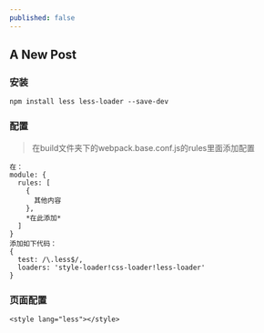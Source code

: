 ```yaml
---
published: false
---
```

## A New Post

### 安装

```
npm install less less-loader --save-dev
```

### 配置

>在build文件夹下的webpack.base.conf.js的rules里面添加配置

```
在：
module: {
  rules: [
    {
      其他内容
    },
    *在此添加*
  ]
}
添加如下代码：
{
  test: /\.less$/,
  loaders: 'style-loader!css-loader!less-loader'
}
```

### 页面配置

```
<style lang="less"></style>
```